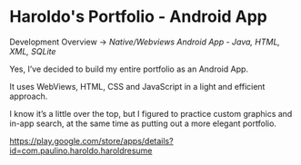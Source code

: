 # Haroldo's Portfolio - Android App

Development Overview -> *Native/Webviews Android App - Java, HTML, XML, SQLite*

Yes, I’ve decided to build my entire portfolio as an Android App.

It uses WebViews, HTML, CSS and JavaScript in a light and efficient approach.

I know it’s a little over the top, but I figured to practice custom graphics and in-app search, at the same time as putting out a more elegant portfolio.

https://play.google.com/store/apps/details?id=com.paulino.haroldo.haroldresume
